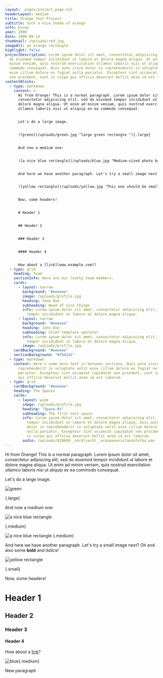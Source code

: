 ```yaml
---
layout: _pages/project_page.njk
headerLayout: medium
title: Orange Test Project
subtitle: Such a nice shade of orange
info: Essay
year: 2000
date: 2000-09-14
thumbnail: /uploads/red.jpg
imageAlt: an orange rectangle
highlight: false
projectDescription: Lorem ipsum dolor sit amet, consectetur adipiscing elit, sed
  do eiusmod tempor incididunt ut labore et dolore magna aliqua. Ut enim ad
  minim veniam, quis nostrud exercitation ullamco laboris nisi ut aliquip ex ea
  commodo consequat. Duis aute irure dolor in reprehenderit in voluptate velit
  esse cillum dolore eu fugiat nulla pariatur. Excepteur sint occaecat cupidatat
  non proident, sunt in culpa qui officia deserunt mollit anim id est laborum.
contentBlocks:
  - type: markdown
    content: >-
      Hi from Orange! This is a normal paragraph. Lorem ipsum dolor sit amet,
      consectetur adipiscing elit, sed do eiusmod tempor incididunt ut labore et
      dolore magna aliqua. Ut enim ad minim veniam, quis nostrud exercitation
      ullamco laboris nisi ut aliquip ex ea commodo consequat.


      Let's do a large image.


      ![green](/uploads/green.jpg "large green rectangle "){.large}


      And now a medium one:


      ![a nice blue rectangle](/uploads/blue.jpg "Medium-sized photo by my lovely photographer!. "){.medium}


      And here we have another paragraph. Let's try a small image next? Oh and also some **bold** and *italics!*


      ![yellow rectangle](/uploads/yellow.jpg "This one should be small!"){.small}


      Now, some headers!


      # Header 1


      ## Header 2


      ### Header 3


      #### Header 4


      How about a [link](www.example.com)?
  - type: grid
    heading: Team
    sectionInfo: Here are our lovely team members.
    cards:
      - layout: narrow
        background: "#eeeeee"
        image: /uploads/profile.jpg
        heading: Jane Doe
        subheading: Head of nice things
        info: Lorem ipsum dolor sit amet, consectetur adipiscing elit, sed do eiusmod
          tempor incididunt ut labore et dolore magna aliqua.
      - layout: narrow
        background: "#eeeeee"
        heading: John Doe
        subheading: Chief template operator
        info: Lorem ipsum dolor sit amet, consectetur adipiscing elit, sed do eiusmod
          tempor incididunt ut labore et dolore magna aliqua.
        image: /uploads/profile.jpg
    cardBackground: "#eeeeee"
    sectionBackground: "#fbd1d1"
  - type: markdown
    content: Here's some more text in between sections. Duis aute irure dolor in
      reprehenderit in voluptate velit esse cillum dolore eu fugiat nulla
      pariatur. Excepteur sint occaecat cupidatat non proident, sunt in culpa
      qui officia deserunt mollit anim id est laborum.
  - type: grid
    cardBackground: "#eeeeee"
    heading: The Spaces
    cards:
      - layout: wide
        image: /uploads/profile.jpg
        heading: "Space #1"
        subheading: The first test space.
        info: Lorem ipsum dolor sit amet, consectetur adipiscing elit, sed do eiusmod
          tempor incididunt ut labore et dolore magna aliqua. Duis aute irure
          dolor in reprehenderit in voluptate velit esse cillum dolore eu fugiat
          nulla pariatur. Excepteur sint occaecat cupidatat non proident, sunt
          in culpa qui officia deserunt mollit anim id est laborum.
        audio: /uploads/828668__nordliecht__ocanwavesislandofelba.wav
---
```

Hi from Orange! This is a normal paragraph. Lorem ipsum dolor sit amet, consectetur adipiscing elit, sed do eiusmod tempor incididunt ut labore et dolore magna aliqua. Ut enim ad minim veniam, quis nostrud exercitation ullamco laboris nisi ut aliquip ex ea commodo consequat.

Let's do a large image.

![green](/uploads/green.jpg "large green rectangle ")

{.large}

And now a medium one:

![a nice blue rectangle](/uploads/blue.jpg "Medium-sized photo by my lovely photographer!. ")

{.medium}


![a nice blue rectangle](/uploads/blue.jpg "Medium-sized photo by my lovely photographer!. ")
{.medium}


And here we have another paragraph. Let's try a small image next? Oh and also some **bold** and *italics!*

![yellow rectangle](/uploads/yellow.jpg "This one should be small! ")

{.small}

Now, some headers!

# Header 1

## Header 2

### Header 3

#### Header 4

How about a [link](www.example.com)?

![blue](/uploads/blue.jpg "blue with medium class "){.medium}



New paragraph
